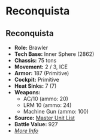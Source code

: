 # Reconquista 

## Reconquista 

- **Role:** Brawler 
- **Tech Base:** Inner Sphere (2862) 
- **Chassis:** 75 tons 
- **Movement:** 2 / 3, ICE 
- **Armor:** 187 (Primitive) 
- **Cockpit:** Primitive 
- **Heat Sinks:** 7 (7) 
- **Weapons:** 
  - AC/10 (ammo: 20) 
  - LRM 10 (ammo: 24) 
  - Machine Gun (ammo: 100) 
- **Source:** [Master Unit List](http://masterunitlist.info/Unit/Details/7472) 
- **Battle Value:** 927 
- [*More Info*](reconquista/reconquista.md) 

